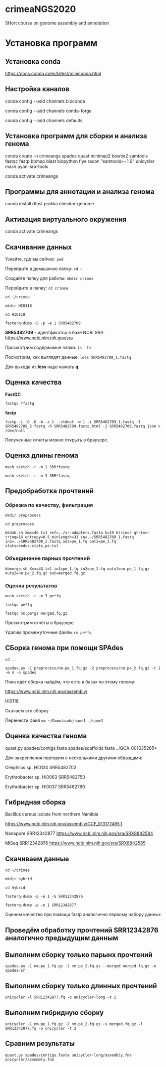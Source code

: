 # crimeaNGS2020
SHort course on genome assembly and annotation


# Установка программ

## Установка conda

https://docs.conda.io/en/latest/miniconda.html

## Настройка каналов

conda config --add channels bioconda

conda config --add channels conda-forge

conda config --add channels defaults

## Установка программ для сборки и анализа генома

conda create -n crimeangs spades quast minimap2 bowtie2 samtools fastqc fastp bbmap blast biopython flye racon "samtools>=1.9" unicycler mash pyani sra-tools

conda activate crimeangs

## Программы для аннотации и анализа генома

conda install dfast prokka checkm-genome


## Активация виртуального окружения

conda activate crimeangs

## Скачивание данных

Узнайте, где вы сейчас: `pwd`

Перейдите в домашнюю папку: `cd ~`

Создайте папку для работы: `mkdir crimea`

Перейдите в папку: `cd crimea`

`cd ~/crimea`

`mkdir HI0118`

`cd HI0118`

`fasterq-dump -S -p -e 1 SRR5482709`

**SRR5482709** - идентфикатор в базе NCBI SRA: https://www.ncbi.nlm.nih.gov/sra

Просмотрим содержимое папки: `ls -lh`

Посмотрим, как выглядят данные: `less SRR5482709_1.fastq`

Для выхода из **less** надо нажать **q**.


## Оценка качества

**FastQC**

`fastqc *fastq`

**fastp**

`fastp -L -Q -G -A -z 1 --stdout -w 1 -i SRR5482709_1.fastq -I SRR5482709_2.fastq -h SRR5482709.fastq.html -j SRR5482709.fastq.json > /dev/null`

Полученные отчёты можно открыть в браузере.


## Оценка длины генома

`mash sketch -r -m 1 SRR*fastq`

`mash sketch -r -m 3 SRR*fastq`


## Предобработка прочтений

### Обрезка по качеству, фильтрация

`mkdir preprocess`

`cd preprocess`

`bbduk.sh Xmx=4G t=1 ref=../sr.adapters.fasta k=19 ktrim=r qtrim=r trimq=16 entropy=0.5 minlength=33 in=../SRR5482709_1.fastq in2=../SRR5482709_2.fastq out=pe_1.fq out2=pe_2.fq stats=bbduk.stats.pe.txt`

### Объединение парных прочтений

`bbmerge.sh Xmx=4G t=1 in1=pe_1.fq in2=pe_2.fq outu1=nm.pe_1.fq.gz outu2=nm.pe_2.fq.gz out=merged.fq.gz`


### Оценка результатов

`mash sketch -r -m 3 pe*fq`

`fastqc pe*fq`

`fastqc nm.pe*gz merged.fq.gz`

Просмотрим отчёты в браузере.

Удалим промежуточные файлы `rm pe*fq`


## СБорка генома при помощи SPAdes

`cd ..`

`spades.py -1 preprocess/nm.pe_1.fq.gz -2 preprocess/nm.pe_2.fq.gz -t 2 -m 4 -o spades`


Пока идёт сборка найдём, что есть в базах по этому геному:

https://www.ncbi.nlm.nih.gov/assembly/

HI0118

Скачаем эту сборку

Перенести файл `mv ~/Downloads/name1 ./name2`


## Оценка качества генома

quast.py spades/contigs.fasta spades/scaffolds.fasta ../GCA_001635265*


Для закрепления повторим с несколькими другими образцами:

Oleiphilus sp. HI0130    SRR5482702 

Erythrobacter sp. HI0063    SRR5482750 

Erythrobacter sp. HI0037    SRR5482760 


## Гибридная сборка

Bacillus cereus isolate from northern Namibia  

https://www.ncbi.nlm.nih.gov/assembly/GCF_013177495.1   

Nanopore SRR12342877 https://www.ncbi.nlm.nih.gov/sra/SRX8842584 

MiSeq SRR12342876 https://www.ncbi.nlm.nih.gov/sra/SRX8842585 

## Скачиваем данные

`cd ~/crimea`

`mkdir hybrid`

`cd hybrid`

`fasterq-dump -p -e 1 -S SRR12342876`

`fasterq-dump -p -e 1 SRR12342877`

Оценим качество при помощи fastp аналогично первому набору данных

## Проведём обработку прочтений SRR12342876 аналогично предыдущим данным

## Выполним сборку только парынх прочтений

`spades.py -1 nm.pe_1.fq.gz -2 nm.pe_2.fq.gz --merged merged.fq.gz -o spades-sr`

## Выполним сборку только длинных прочтений

`unicycler -l SRR12342877.fq -o unicycler-long -t 2`

## Выполним гибридную сборку

`unicycler -1 nm.pe_1.fq.gz -2 nm.pe_2.fq.gz -s merged.fq.gz -l SRR12342877.fq -o unicycler -t 2`

## Сравним результаты

`quast.py spades/contigs.fasta unicycler-long/assembly.fna unicycler/assembly.fna`

